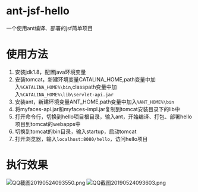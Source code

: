# ant-jsf-hello
一个使用ant编译、部署的jsf简单项目
# 使用方法
1. 安装jdk1.8，配置java环境变量
2. 安装tomcat，新建环境变量CATALINA_HOME,path变量中加入`%CATALINA_HOME%\bin`,classpath变量中加入`%CATALINA_HOME%\lib\servlet-api.jar`
3. 安装ant，新建环境变量ANT_HOME,path变量中加入`%ANT_HOME%\bin`
4. 将myfaces-api.jar和myfaces-impl.jar复制到tomcat安装目录下的lib中
5. 打开命令行，切换到hello项目根目录，输入ant，开始编译、打包、部署hello项目到tomcat的webapps中
6. 切换到tomcat的bin目录，输入startup，启动tomcat
7. 打开浏览器，输入`localhost:8080/hello`，访问hello项目
# 执行效果
![QQ截图20190524093550.png](https://i.loli.net/2019/05/24/5ce74aa560b6a95360.png)
![QQ截图20190524093603.png](https://i.loli.net/2019/05/24/5ce74aa560c7b48440.png)
